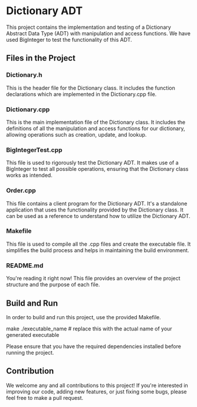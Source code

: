 # Dictionary ADT
This project contains the implementation and testing of a Dictionary Abstract Data Type (ADT) with manipulation and access functions. We have used BigInteger to test the functionality of this ADT.

## Files in the Project

### Dictionary.h
This is the header file for the Dictionary class. It includes the function declarations which are implemented in the Dictionary.cpp file.

### Dictionary.cpp
This is the main implementation file of the Dictionary class. It includes the definitions of all the manipulation and access functions for our dictionary, allowing operations such as creation, update, and lookup.

### BigIntegerTest.cpp
This file is used to rigorously test the Dictionary ADT. It makes use of a BigInteger to test all possible operations, ensuring that the Dictionary class works as intended.

### Order.cpp
This file contains a client program for the Dictionary ADT. It's a standalone application that uses the functionality provided by the Dictionary class. It can be used as a reference to understand how to utilize the Dictionary ADT.

### Makefile
This file is used to compile all the .cpp files and create the executable file. It simplifies the build process and helps in maintaining the build environment.

### README.md
You're reading it right now! This file provides an overview of the project structure and the purpose of each file.

## Build and Run
In order to build and run this project, use the provided Makefile.

make
./executable_name # replace this with the actual name of your generated executable

Please ensure that you have the required dependencies installed before running the project.

## Contribution
We welcome any and all contributions to this project! If you're interested in improving our code, adding new features, or just fixing some bugs, please feel free to make a pull request.
